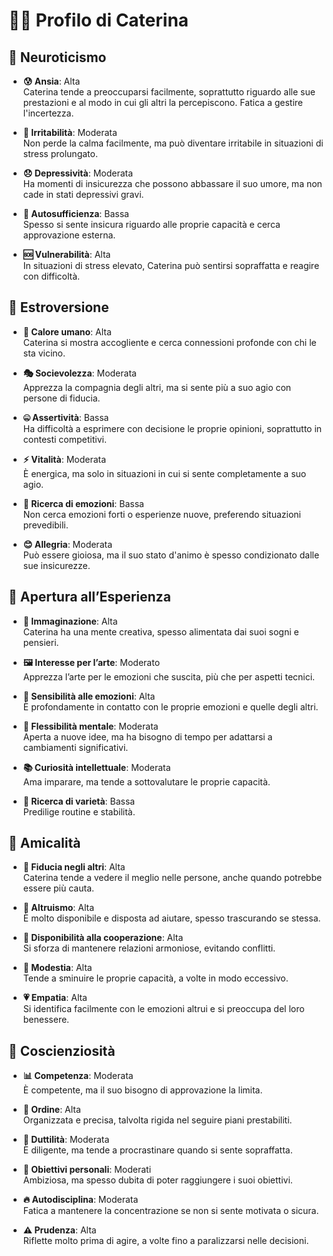 # 🧑‍🎨 Profilo di Caterina

## 🧠 Neuroticismo
- **😰 Ansia**: Alta  
  Caterina tende a preoccuparsi facilmente, soprattutto riguardo alle sue prestazioni e al modo in cui gli altri la percepiscono. Fatica a gestire l'incertezza.

- **😤 Irritabilità**: Moderata  
  Non perde la calma facilmente, ma può diventare irritabile in situazioni di stress prolungato.

- **😞 Depressività**: Moderata  
  Ha momenti di insicurezza che possono abbassare il suo umore, ma non cade in stati depressivi gravi.

- **🤷 Autosufficienza**: Bassa  
  Spesso si sente insicura riguardo alle proprie capacità e cerca approvazione esterna.

- **🆘 Vulnerabilità**: Alta  
  In situazioni di stress elevato, Caterina può sentirsi sopraffatta e reagire con difficoltà.

## 🌟 Estroversione
- **🤗 Calore umano**: Alta  
  Caterina si mostra accogliente e cerca connessioni profonde con chi le sta vicino.

- **🎭 Socievolezza**: Moderata  
  Apprezza la compagnia degli altri, ma si sente più a suo agio con persone di fiducia.

- **🤐 Assertività**: Bassa  
  Ha difficoltà a esprimere con decisione le proprie opinioni, soprattutto in contesti competitivi.

- **⚡ Vitalità**: Moderata  
  È energica, ma solo in situazioni in cui si sente completamente a suo agio.

- **🎢 Ricerca di emozioni**: Bassa  
  Non cerca emozioni forti o esperienze nuove, preferendo situazioni prevedibili.

- **😊 Allegria**: Moderata  
  Può essere gioiosa, ma il suo stato d'animo è spesso condizionato dalle sue insicurezze.

## 🎨 Apertura all’Esperienza
- **🎨 Immaginazione**: Alta  
  Caterina ha una mente creativa, spesso alimentata dai suoi sogni e pensieri.

- **🖼️ Interesse per l’arte**: Moderato  
  Apprezza l’arte per le emozioni che suscita, più che per aspetti tecnici.

- **💖 Sensibilità alle emozioni**: Alta  
  È profondamente in contatto con le proprie emozioni e quelle degli altri.

- **🔄 Flessibilità mentale**: Moderata  
  Aperta a nuove idee, ma ha bisogno di tempo per adattarsi a cambiamenti significativi.

- **📚 Curiosità intellettuale**: Moderata  
  Ama imparare, ma tende a sottovalutare le proprie capacità.

- **🔁 Ricerca di varietà**: Bassa  
  Predilige routine e stabilità.

## 🤝 Amicalità
- **🤝 Fiducia negli altri**: Alta  
  Caterina tende a vedere il meglio nelle persone, anche quando potrebbe essere più cauta.

- **💞 Altruismo**: Alta  
  È molto disponibile e disposta ad aiutare, spesso trascurando se stessa.

- **🤝 Disponibilità alla cooperazione**: Alta  
  Si sforza di mantenere relazioni armoniose, evitando conflitti.

- **🙇 Modestia**: Alta  
  Tende a sminuire le proprie capacità, a volte in modo eccessivo.

- **💗 Empatia**: Alta  
  Si identifica facilmente con le emozioni altrui e si preoccupa del loro benessere.

## 🎯 Coscienziosità
- **📊 Competenza**: Moderata  
  È competente, ma il suo bisogno di approvazione la limita.

- **📁 Ordine**: Alta  
  Organizzata e precisa, talvolta rigida nel seguire piani prestabiliti.

- **💪 Duttilità**: Moderata  
  È diligente, ma tende a procrastinare quando si sente sopraffatta.

- **🎯 Obiettivi personali**: Moderati  
  Ambiziosa, ma spesso dubita di poter raggiungere i suoi obiettivi.

- **🔥 Autodisciplina**: Moderata  
  Fatica a mantenere la concentrazione se non si sente motivata o sicura.

- **⚠️ Prudenza**: Alta  
  Riflette molto prima di agire, a volte fino a paralizzarsi nelle decisioni.

